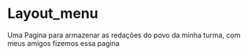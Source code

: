 # Layout_menu
Uma Pagina para armazenar as redações do povo da minha turma, com meus amigos fizemos essa pagina
